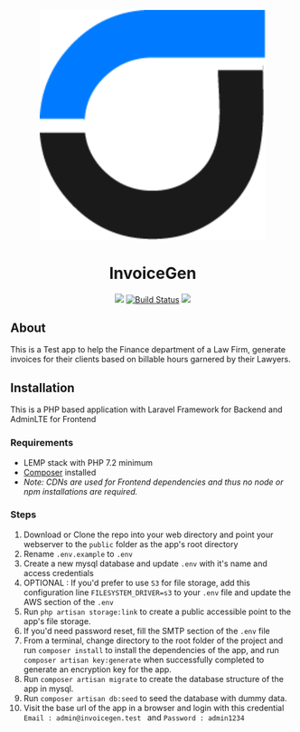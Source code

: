 <p align="center"><img src="https://raw.githubusercontent.com/paajake/invoicegen-test/master/public/images/logo/logo.png" width="400"></p>
<h1 align="center"><b>Invoice</b>Gen</h1>
<p align="center">
<a href="https://www.codacy.com?utm_source=github.com&amp;utm_medium=referral&amp;utm_content=paajake/invoicegen-test&amp;utm_campaign=Badge_Grade"><img src="https://api.codacy.com/project/badge/Grade/b44d1d29abdf4cbd9a2ac359b4c20425"/></a>
<a href="https://travis-ci.org/paajake/invoicegen-test"><img src="https://travis-ci.org/paajake/invoicegen-test.svg?branch=master" alt="Build Status"></a>
<a href="https://codecov.io/gh/paajake/invoicegen-test">
  <img src="https://codecov.io/gh/paajake/invoicegen-test/branch/master/graph/badge.svg" />
</a>
</p>

## About
This is a Test app to help the Finance department of a Law Firm, generate invoices for their clients based on billable hours garnered by their Lawyers.

## Installation
This is a PHP based application with Laravel Framework for Backend and AdminLTE for Frontend 

### Requirements
- LEMP stack with PHP 7.2 minimum
- <a href="https://getcomposer.org/doc/00-intro.md#installation-linux-unix-macos">Composer</a> installed
- _*Note:* CDNs are used for Frontend dependencies and thus no node or npm installations are required._

### Steps
   1. Download or Clone the repo into your web directory and point your webserver to the `public` folder as the app's root directory
   2. Rename `.env.example` to `.env`
   3. Create a new mysql database and update `.env` with it's name and access credentials
   4. OPTIONAL : If you'd prefer to use `S3` for file storage, add this configuration line `FILESYSTEM_DRIVER=s3` to your `.env` file and update the AWS section of the `.env`
   5. Run `php artisan storage:link` to create a public accessible point to the app's file storage.
   6. If you'd need password reset, fill the SMTP section of the `.env` file
   7. From a terminal, change directory to the root folder of the project and run `composer install` to install the dependencies of the app, and run `composer artisan key:generate` when successfully completed to generate an encryption key for the app.
   8. Run `composer artisan migrate` to create the database structure of the app in mysql.
   9. Run `composer artisan db:seed` to seed the database with dummy data.
   10. Visit the base url of the app in a browser and login with this credential `Email : admin@invoicegen.test ` and `Password : admin1234`
